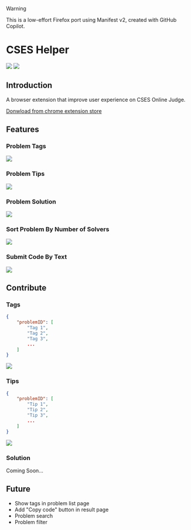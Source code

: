 > [!WARNING]
> This is a low-effort Firefox port using Manifest v2, created with GitHub Copilot.

# CSES Helper
![](https://img.shields.io/chrome-web-store/users/ncenmkbjgidphaobkklmhhgnakcgmghi)
![](https://img.shields.io/chrome-web-store/rating/ncenmkbjgidphaobkklmhhgnakcgmghi)

## Introduction
A browser extension that improve user experience on CSES Online Judge.

[Donwload from chrome extension store](https://chromewebstore.google.com/detail/cses-helper/ncenmkbjgidphaobkklmhhgnakcgmghi)

## Features
### Problem Tags
![](/assets/extension/problem_tags.png)
### Problem Tips
![](/assets/extension/problem_tips.png)
### Problem Solution
![](/assets/extension/problem_solution.png)
### Sort Problem By Number of Solvers
![](/assets/extension/sort_problems.png)
### Submit Code By Text
![](/assets/extension/submit_code.png)
## Contribute
### Tags
```json
{
    "problemID": [
        "Tag 1",
        "Tag 2",
        "Tag 3",
        ...
    ]
}
```
![](/assets/extension/contribute_tags.png)
### Tips
```json
{
    "problemID": [
        "Tip 1",
        "Tip 2",
        "Tip 3",
        ...
    ]
}
```
![](/assets/extension/contribute_tips.png)
### Solution
Coming Soon...
## Future
- Show tags in problem list page
- Add "Copy code" button in result page
- Problem search
- Problem filter
